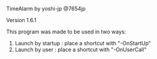 TimeAlarm by yoshi-jp @7654jp

Version 1.6.1

This program was made to be used in two ways:
1. Launch by startup : place a shortcut with "-OnStartUp"
2. Launch by user : place a shortcut with "-OnUserCall"
